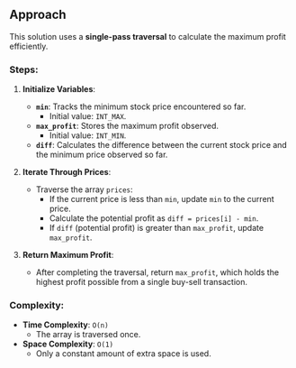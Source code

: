 ## Approach

This solution uses a **single-pass traversal** to calculate the maximum profit efficiently.

### Steps:

1. **Initialize Variables**:
   - **`min`**: Tracks the minimum stock price encountered so far.  
     - Initial value: `INT_MAX`.
   - **`max_profit`**: Stores the maximum profit observed.  
     - Initial value: `INT_MIN`.
   - **`diff`**: Calculates the difference between the current stock price and the minimum price observed so far.

2. **Iterate Through Prices**:
   - Traverse the array `prices`:
     - If the current price is less than `min`, update `min` to the current price.
     - Calculate the potential profit as `diff = prices[i] - min`.
     - If `diff` (potential profit) is greater than `max_profit`, update `max_profit`.

3. **Return Maximum Profit**:
   - After completing the traversal, return `max_profit`, which holds the highest profit possible from a single buy-sell transaction.

### Complexity:

- **Time Complexity**: `O(n)`  
  - The array is traversed once.
- **Space Complexity**: `O(1)`  
  - Only a constant amount of extra space is used.
